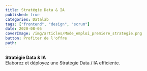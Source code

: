 ```yaml
---
title: Stratégie Data & IA
published: true
categories: Datalab
tags: ["frontend", "design", "scrum"]
date: 2020-08-05
coverImage: /img/articles/Mode_emploi_premiere_strategie.png
button: Profiter de l'offre
path:
---
```


**Stratégie Data & IA**  
Elaborez et déployez une Stratégie Data / IA efficiente.

